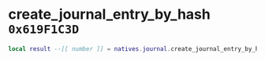 # create_journal_entry_by_hash `0x619F1C3D`

```lua
local result --[[ number ]] = natives.journal.create_journal_entry_by_hash(_unk0 --[[ number ]], _unk1 --[[ number ]], _unk2 --[[ number ]], _unk3 --[[ number ]])
```